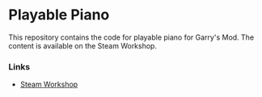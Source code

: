 Playable Piano
================

This repository contains the code for playable piano for Garry's Mod. The content is available on the Steam Workshop.

### Links ###

* [Steam Workshop](http://steamcommunity.com/sharedfiles/filedetails/?id=104548572)
